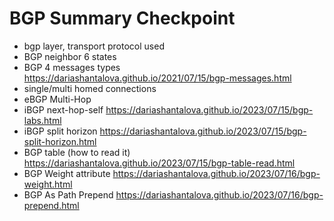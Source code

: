 # BGP Summary Checkpoint
* bgp layer, transport protocol used
* BGP neighbor 6 states
* BGP 4 messages types <https://dariashantalova.github.io/2021/07/15/bgp-messages.html>
* single/multi homed connections
* eBGP Multi-Hop
* iBGP next-hop-self <https://dariashantalova.github.io/2023/07/15/bgp-labs.html>
* iBGP split horizon <https://dariashantalova.github.io/2023/07/15/bgp-split-horizon.html>
* BGP table (how to read it) <https://dariashantalova.github.io/2023/07/15/bgp-table-read.html>
* BGP Weight attribute <https://dariashantalova.github.io/2023/07/16/bgp-weight.html>
* BGP As Path Prepend <https://dariashantalova.github.io/2023/07/16/bgp-prepend.html>
  

